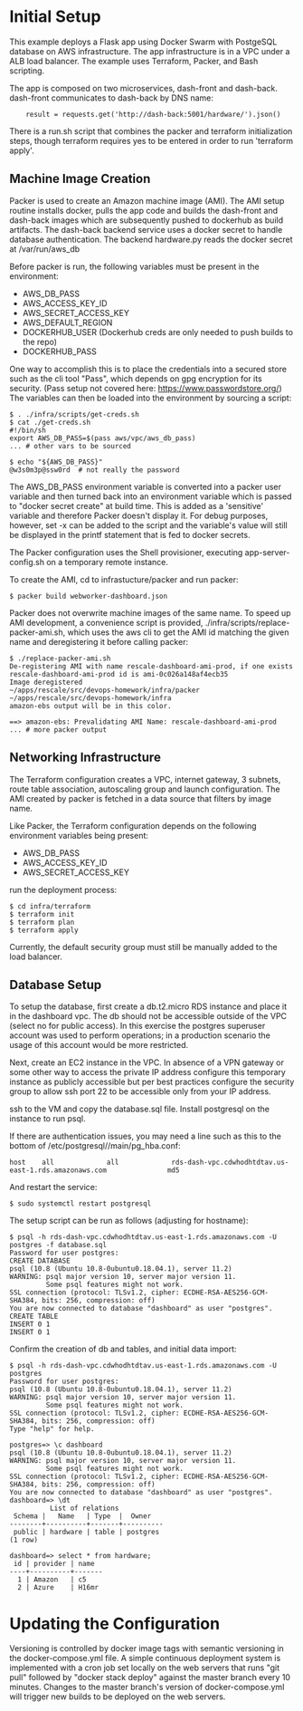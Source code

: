 
# Initial Setup
This example deploys a Flask app using Docker Swarm with PostgeSQL database on AWS infrastructure. The app infrastructure is in a VPC under a ALB load balancer. The example uses Terraform, Packer, and Bash scripting.  

The app is composed on two microservices, dash-front and dash-back. dash-front communicates to dash-back by DNS name:
```
    result = requests.get('http://dash-back:5001/hardware/').json()
```
There is a run.sh script that combines the packer and terraform initialization steps, though terraform requires yes to be entered in order to run 'terraform apply'. 

## Machine Image Creation
Packer is used to create an Amazon machine image (AMI). The AMI setup routine installs docker, pulls the app code and builds the dash-front and dash-back images which are subsequently pushed to dockerhub as build artifacts. The dash-back backend service uses a docker secret to handle database authentication. The backend hardware.py reads the docker secret at /var/run/aws_db

Before packer is run, the following variables must be present in the environment:

- AWS_DB_PASS
- AWS_ACCESS_KEY_ID
- AWS_SECRET_ACCESS_KEY
- AWS_DEFAULT_REGION
- DOCKERHUB_USER (Dockerhub creds are only needed to push builds to the repo)
- DOCKERHUB_PASS


One way to accomplish this is to place the credentials into a secured store such as the cli tool "Pass", which depends on gpg encryption for its security. (Pass setup not covered here: https://www.passwordstore.org/) The variables can then be loaded into the environment by sourcing a script:
```
$ . ./infra/scripts/get-creds.sh
$ cat ./get-creds.sh
#!/bin/sh
export AWS_DB_PASS=$(pass aws/vpc/aws_db_pass)
... # other vars to be sourced

$ echo "${AWS_DB_PASS}"
@w3s0m3p@ssw0rd  # not really the password
```

The AWS_DB_PASS environment variable is converted into a packer user variable and then turned back into an environment variable which is passed to "docker secret create" at build time. This is added as a 'sensitive' variable and therefore Packer doesn't display it. For debug purposes, however, set -x can be added to the script and the variable's value will still be displayed in the printf statement that is fed to docker secrets. 

The Packer configuration uses the Shell provisioner, executing app-server-config.sh on a temporary remote instance. 

To create the AMI, cd to infrastucture/packer and run packer:
```
$ packer build webworker-dashboard.json
```

Packer does not overwrite machine images of the same name. To speed up AMI development, a convenience script is provided, ./infra/scripts/replace-packer-ami.sh, which uses the aws cli to get the AMI id matching the given name and deregistering it before calling packer:
```
$ ./replace-packer-ami.sh
De-registering AMI with name rescale-dashboard-ami-prod, if one exists
rescale-dashboard-ami-prod id is ami-0c026a148af4ecb35
Image deregistered
~/apps/rescale/src/devops-homework/infra/packer ~/apps/rescale/src/devops-homework/infra
amazon-ebs output will be in this color.

==> amazon-ebs: Prevalidating AMI Name: rescale-dashboard-ami-prod
... # more packer output
```

## Networking Infrastructure
The Terraform configuration creates a VPC, internet gateway, 3 subnets, route table association, autoscaling group and launch configuration. The AMI created by packer is fetched in a data source that filters by image name.

Like Packer, the Terraform configuration depends on the following environment variables being present:
- AWS_DB_PASS
- AWS_ACCESS_KEY_ID
- AWS_SECRET_ACCESS_KEY

run the deployment process:
```
$ cd infra/terraform
$ terraform init
$ terraform plan
$ terraform apply
```

Currently, the default security group must still be manually added to the load balancer.

## Database Setup
To setup the database, first create a db.t2.micro RDS instance and place it in the dashboard vpc. The db should not be accessible outside of the VPC (select no for public access). In this exercise the postgres superuser account was used to perform operations; in a production scenario the usage of this account would be more restricted. 

Next, create an EC2 instance in the VPC. In absence of a VPN gateway or some other way to access the private IP address configure this temporary instance as publicly accessible but per best practices configure the security group to allow ssh port 22 to be accessible only from your IP address. 

ssh to the VM and copy the database.sql file. Install postgresql on the instance to run psql. 

If there are authentication issues, you may need a line such as this to the bottom of /etc/postgresql/<VERSION>/main/pg_hba.conf:
```
host    all             all             rds-dash-vpc.cdwhodhtdtav.us-east-1.rds.amazonaws.com               md5
```
And restart the service:
```
$ sudo systemctl restart postgresql
```

The setup script can be run as follows (adjusting for hostname): 
```
$ psql -h rds-dash-vpc.cdwhodhtdtav.us-east-1.rds.amazonaws.com -U postgres -f database.sql
Password for user postgres:
CREATE DATABASE
psql (10.8 (Ubuntu 10.8-0ubuntu0.18.04.1), server 11.2)
WARNING: psql major version 10, server major version 11.
         Some psql features might not work.
SSL connection (protocol: TLSv1.2, cipher: ECDHE-RSA-AES256-GCM-SHA384, bits: 256, compression: off)
You are now connected to database "dashboard" as user "postgres".
CREATE TABLE
INSERT 0 1
INSERT 0 1
```
Confirm the creation of db and tables, and initial data import:
```
$ psql -h rds-dash-vpc.cdwhodhtdtav.us-east-1.rds.amazonaws.com -U postgres
Password for user postgres:
psql (10.8 (Ubuntu 10.8-0ubuntu0.18.04.1), server 11.2)
WARNING: psql major version 10, server major version 11.
         Some psql features might not work.
SSL connection (protocol: TLSv1.2, cipher: ECDHE-RSA-AES256-GCM-SHA384, bits: 256, compression: off)
Type "help" for help.

postgres=> \c dashboard
psql (10.8 (Ubuntu 10.8-0ubuntu0.18.04.1), server 11.2)
WARNING: psql major version 10, server major version 11.
         Some psql features might not work.
SSL connection (protocol: TLSv1.2, cipher: ECDHE-RSA-AES256-GCM-SHA384, bits: 256, compression: off)
You are now connected to database "dashboard" as user "postgres".
dashboard=> \dt
          List of relations
 Schema |   Name   | Type  |  Owner
--------+----------+-------+----------
 public | hardware | table | postgres
(1 row)

dashboard=> select * from hardware;
 id | provider | name
----+----------+-------
  1 | Amazon   | c5
  2 | Azure    | H16mr
```

# Updating the Configuration
Versioning is controlled by docker image tags with semantic versioning in the docker-compose.yml file. A simple continuous deployment system is implemented with a cron job set locally on the web servers that runs "git pull" followed by "docker stack deploy" against the master branch every 10 minutes. Changes to the master branch's version of docker-compose.yml will trigger new builds to be deployed on the web servers.


